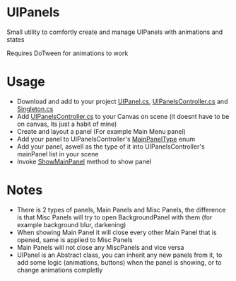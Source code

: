 # UIPanels

Small utility to comfortly create and manage UIPanels with animations and states

Requires DoTween for animations to work

# Usage
  - Download and add to your project [UIPanel.cs](Code/UIPanel.cs), [UIPanelsController.cs](Code/UIPanelsController.cs) and [Singleton.cs](Code/Singleton.cs)
  - Add [UIPanelsController.cs](Code/UIPanelsController.cs) to your Canvas on scene (it doesnt have to be on canvas, its just a habit of mine)
  - Create and layout a panel (For example Main Menu panel)
  - Add your panel to UIPanelsController's [MainPanelType](Code/UIPanelsController.cs/#L99) enum
  - Add your panel, aswell as the type of it into UIPanelsController's mainPanel list in your scene
  - Invoke [ShowMainPanel](Code/UIPanelsController.cs/#L67) method to show panel

# Notes
  - There is 2 types of panels, Main Panels and Misc Panels, the difference is that Misc Panels will try to open BackgroundPanel with them (for example background blur, darkening)
  - When showing Main Panel it will close every other Main Panel that is opened, same is applied to Misc Panels
  - Main Panels will not close any MiscPanels and vice versa
  - UIPanel is an Abstract class, you can inherit any new panels from it, to add some logic (animations, buttons) when the panel is showing, or to change animations completly
